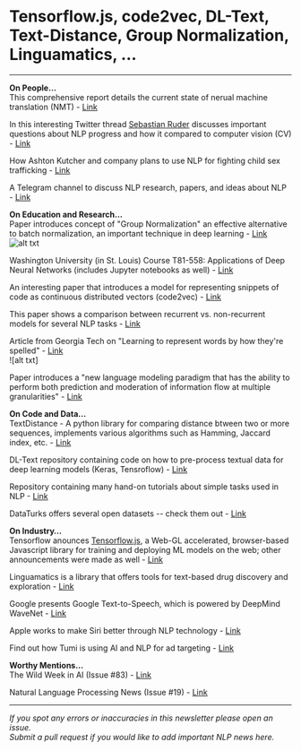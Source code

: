 # Tensorflow.js, code2vec, DL-Text, Text-Distance, Group Normalization, Linguamatics, ...
--------
**On People…**  
This comprehensive report details the current state of nerual machine translation (NMT) - [Link](https://slator.com/whitepapers/slator-neural-machine-translation-report-2018/)

In this interesting Twitter thread [Sebastian Ruder](https://twitter.com/seb_ruder) discusses important questions about NLP progress and how it compared to computer vision (CV) - [Link](https://twitter.com/seb_ruder/status/980030523660791809)

How Ashton Kutcher and company plans to use NLP for fighting child sex trafficking - [Link](http://aplus.com/a/ashton-kutcher-child-sex-trafficking-thorn-48-hours?rel=homepage)

A Telegram channel to discuss NLP research, papers, and ideas about NLP - [Link](https://t.me/nlproc)

**On Education and Research…**  
Paper introduces concept of "Group Normalization" an effective alternative to batch normalization, an important technique in deep learning - [Link](https://arxiv.org/pdf/1803.08494.pdf)  
![alt txt]()

Washington University (in St. Louis) Course T81-558: Applications of Deep Neural Networks (includes Jupyter notebooks as well) - [Link](https://github.com/jeffheaton/t81_558_deep_learning)

An interesting paper that introduces a model for representing snippets of code as continuous distributed vectors (code2vec) - [Link](https://arxiv.org/pdf/1803.09473.pdf)

This paper shows a comparison between recurrent vs. non-recurrent models for several NLP tasks - [Link](https://arxiv.org/abs/1803.03585)

Article from Georgia Tech on "Learning to represent words by how they're spelled" - [Link](https://mlatgt.blog/2018/03/18/learning-to-represent-words-by-how-theyre-spelled/)  
![alt txt]

Paper introduces a "new language modeling paradigm that has the ability to perform both prediction and moderation of information flow at multiple granularities" - [Link](https://arxiv.org/abs/1803.05071)

**On Code and Data...**  
TextDistance - A python library for comparing distance btween two or more sequences, implements various algorithms such as Hamming, Jaccard index, etc. - [Link](https://github.com/orsinium/textdistance)

DL-Text repository containing code on how to pre-process textual data for deep learning models (Keras, Tensroflow) - [Link](https://github.com/GauravBh1010tt/DL-text)

Repository containing many hand-on tutorials about simple tasks used in NLP - [Link](https://github.com/hb20007/hands-on-nltk-tutorial)

DataTurks offers several open datasets -- check them out - [Link](https://dataturks.com/projects/Trending)

**On Industry…**  
Tensorflow anounces [Tensorflow.js](https://js.tensorflow.org/), a Web-GL accelerated, browser-based Javascript library for training and deploying ML models on the web; other announcements were made as well - [Link](https://www.tensorflow.org/dev-summit/)

Linguamatics is a library that offers tools for text-based drug discovery and exploration - [Link](https://www.linguamatics.com/blog/ai-siblings-nlp-and-machine-learning-better-drug-discovery?platform=hootsuite)

Google presents Google Text-to-Speech, which is powered by DeepMind WaveNet - [Link](https://cloudplatform.googleblog.com/2018/03/introducing-Cloud-Text-to-Speech-powered-by-Deepmind-WaveNet-technology.html)

Apple works to make Siri better through NLP technology - [Link](https://economictimes.indiatimes.com/news/international/business/apple-is-hiring-engineers-to-make-siri-experience-better/articleshow/63567741.cms)

Find out how Tumi is using AI and NLP for ad targeting - [Link](https://digiday.com/marketing/tumi-using-ai-marketing-campaigns-online-stores/)

**Worthy Mentions…**  
The Wild Week in AI (Issue #83) - [Link](https://www.getrevue.co/profile/wildml/issues/the-wild-week-in-ai-83-tensorflow-dev-summit-highlights-world-models-cloud-text-to-speech-and-more-104034)

Natural Language Processing News (Issue #19) - [Link](http://newsletter.ruder.io/issues/ml-systems-challenges-multilingual-coref-unsupervised-nmt-human-mt-performance-neural-lattice-language-models-norms-comparison-are-gans-created-equal-101691)

----------
*If you spot any errors or inaccuracies in this newsletter please open an issue.*  
*Submit a pull request if you would like to add important NLP news here.*